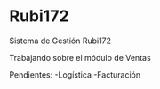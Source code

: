 # Rubi172
Sistema de Gestión Rubi172

Trabajando sobre el módulo de Ventas

Pendientes:
-Logística
-Facturación
